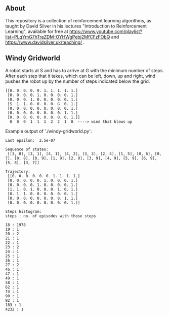 ## About

This repository is a collection of reinforcement learning algorithms, as taught by David Silver in his lectures "Introduction to Reinforcement Learning", available for free at https://www.youtube.com/playlist?list=PLqYmG7hTraZDM-OYHWgPebj2MfCFzFObQ and https://www.davidsilver.uk/teaching/ .
## Windy Gridworld

A robot starts at S and has to arrive at G with the minimum number of steps. After each step that it takes, which can be left, down, up and right, wind pushes the robot up by the number of steps indicated below the grid.

```
[[0. 0. 0. 0. 0. 1. 1. 1. 1. 1.]
 [0. 0. 0. 0. 1. 0. 0. 0. 0. 1.]
 [0. 0. 0. 1. 0. 0. 0. 0. 0. 1.]
 [S  1. 1. 0. 0. 0. 0. G  0. 1.]
 [0. 0. 0. 0. 0. 0. 0. 0. 0. 1.]
 [0. 0. 0. 0. 0. 0. 0. 0. 1. 1.]
 [0. 0. 0. 0. 0. 0. 0. 0. 0. 1.]]
  0  0  0  1  1  1  2  2  1  0  ----> wind that blows up
```
 
 Example output of './windy-gridworld.py':
```
Last epsilon:  2.5e-07 

Sequence of states: 
 [[3, 0], [3, 1], [4, 1], [4, 2], [3, 3], [2, 4], [1, 5], [0, 6], [0, 7], [0, 8], [0, 9], [1, 9], [2, 9], [3, 9], [4, 9], [5, 9], [6, 9], [5, 8], [3, 7]] 

Trajectory: 
 [[0. 0. 0. 0. 0. 0. 1. 1. 1. 1.]
 [0. 0. 0. 0. 0. 1. 0. 0. 0. 1.]
 [0. 0. 0. 0. 1. 0. 0. 0. 0. 1.]
 [1. 1. 0. 1. 0. 0. 0. 1. 0. 1.]
 [0. 1. 1. 0. 0. 0. 0. 0. 0. 1.]
 [0. 0. 0. 0. 0. 0. 0. 0. 1. 1.]
 [0. 0. 0. 0. 0. 0. 0. 0. 0. 1.]] 

Steps histogram:
steps : no. of episodes with those steps 

18 : 1978
19 : 1
20 : 2
21 : 1
22 : 1
23 : 2
24 : 1
25 : 1
26 : 1
27 : 2
46 : 1
47 : 1
49 : 1
58 : 1
62 : 1
74 : 1
90 : 1
92 : 1
183 : 1
4232 : 1
```
